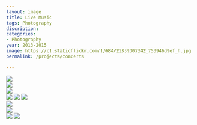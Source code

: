 ```yaml
---
layout: image
title: Live Music
tags: Photography
discription:
categories:
- Photography
year: 2013-2015
image: https://c1.staticflickr.com/1/684/21839307342_753946d9ef_h.jpg
permalink: /projects/concerts

---
```



<img src="https://c2.staticflickr.com/6/5800/21832721041_0b6e6efdf8_h.jpg">

<div class="images-left"><img src="https://c1.staticflickr.com/1/573/21635290918_5cd51aa9cd_b.jpg"></div>
<div class="images-right"><img src="https://c1.staticflickr.com/1/658/21638543310_d1d47d8226_b.jpg"> </div>

<img src="https://c1.staticflickr.com/1/600/21835916851_eb8bfd2ee3_h.jpg">
<img src="https://c1.staticflickr.com/1/590/21663351848_e99a9ce2f7_h.jpg">
<img src="https://c1.staticflickr.com/1/684/21839307342_753946d9ef_h.jpg">

<div class="images-left"><img src="https://c2.staticflickr.com/6/5830/21839307942_6d64061f44_h.jpg"></div>
<div class="images-right"><img src="https://c1.staticflickr.com/1/751/21861110791_9e6ea1a229_h.jpg"> </div>


<img src="https://c2.staticflickr.com/6/5735/21825231356_67ebf0b1b2_h.jpg">
<img src="https://c2.staticflickr.com/6/5727/21800418486_b8972bd605_h.jpg">
